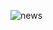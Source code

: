![news](https://user-images.githubusercontent.com/83206716/116578767-5df7a580-a92f-11eb-876e-318491d615c4.png)
